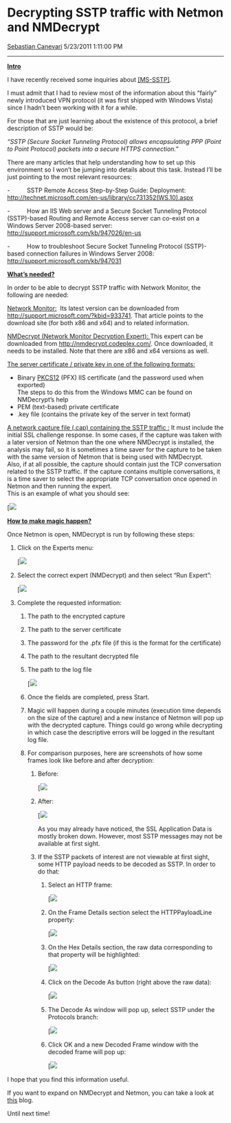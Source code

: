 <div id="page">

# Decrypting SSTP traffic with Netmon and NMDecrypt

[Sebastian
Canevari](https://social.msdn.microsoft.com/profile/Sebastian%20Canevari)
5/23/2011 1:11:00 PM

-----

<div id="content">

**<span style="text-decoration: underline;">Intro</span>**

I have recently received some inquiries about
[\[MS-SSTP\]](http://msdn.microsoft.com/en-us/library/cc247338\(v=prot.10\).aspx).

I must admit that I had to review most of the information about this
“fairly” newly introduced VPN protocol (it was first shipped with
Windows Vista) since I hadn’t been working with it for a while.

For those that are just learning about the existence of this protocol, a
brief description of SSTP would be:

*“SSTP (Secure Socket Tunneling Protocol) allows encapsulating PPP
(Point to Point Protocol) packets into a secure HTTPS connection.”*

There are many articles that help understanding how to set up this
environment so I won’t be jumping into details about this task. Instead
I’ll be just pointing to the most relevant resources:

\-          SSTP Remote Access Step-by-Step Guide: Deployment:
<http://technet.microsoft.com/en-us/library/cc731352(WS.10).aspx>

\-          How an IIS Web server and a Secure Socket Tunneling Protocol
(SSTP)-based Routing and Remote Access server can co-exist on a Windows
Server 2008-based server: <http://support.microsoft.com/kb/947026/en-us>

\-          How to troubleshoot Secure Socket Tunneling Protocol
(SSTP)-based connection failures in Windows Server 2008:
<http://support.microsoft.com/kb/947031>

**<span style="text-decoration: underline;">What’s needed?</span>**

In order to be able to decrypt SSTP traffic with Network Monitor, the
following are needed:

<span style="text-decoration: underline;">Network Monitor:</span>  Its
latest version can be downloaded from
<http://support.microsoft.com/?kbid=933741>. That article points to the
download site (for both x86 and x64) and to related information.

<span style="text-decoration: underline;">NMDecrypt (Network Monitor
Decryption Expert): </span>This expert can be downloaded from
<http://nmdecrypt.codeplex.com/>. Once downloaded, it needs to be
installed. Note that there are x86 and x64 versions as well.

<span style="text-decoration: underline;">The server certificate /
private key in one of the following formats:</span>

  - Binary [PKCS12](http://en.wikipedia.org/wiki/PKCS) (PFX) IIS
    certificate (and the password used when exported)  
    The steps to do this from the Windows MMC can be found on
    NMDecrypt’s help
  - PEM (text-based) private certificate
  - .key file (contains the private key of the server in text format)

<span style="text-decoration: underline;">A network capture file (.cap)
containing the SSTP traffic :</span> It must include the initial SSL
challenge response. In some cases, if the capture was taken with a later
version of Netmon than the one where NMDecrypt is installed, the
analysis may fail, so it is sometimes a time saver for the capture to be
taken with the same version of Netmon that is being used with
NMDecrypt.  
Also, if at all possible, the capture should contain just the TCP
conversation related to the SSTP traffic. If the capture contains
multiple conversations, it is a time saver to select the appropriate TCP
conversation once opened in Netmon and then running the expert.  
This is an example of what you should
see:

[![](images/sstpdecrypt1/8371.conversation.jpg)

**<span style="text-decoration: underline;">How to make magic
happen?</span>**

Once Netmon is open, NMDecrypt is run by following these steps:

1.  Click on the Experts
    menu:  
      
    [![](images/sstpdecrypt1/0028.step1.jpg)  
      
2.  Select the correct expert (NMDecrypt) and then select “Run
    Expert”:  
      
    [![](images/sstpdecrypt1/1512.step2.jpg)  
      
3.  Complete the requested information:
    1.  The path to the encrypted capture
    2.  The path to the server certificate
    3.  The password for the .pfx file (if this is the format for the
        certificate)
    4.  The path to the resultant decrypted file
    5.  The path to the log
        file  
          
        [![](images/sstpdecrypt1/4667.step3.jpg)  
          
    6.  Once the fields are completed, press Start.  
          
    7.  Magic will happen during a couple minutes (execution time
        depends on the size of the capture) and a new instance of Netmon
        will pop up with the decrypted capture. Things could go wrong
        while decrypting in which case the descriptive errors will be
        logged in the resultant log file.  
          
    8.  For comparison purposes, here are screenshots of how some frames
        look like before and after
            decryption:  
          
        1.  Before:  
              
            [![](images/sstpdecrypt1/1172.step6before.jpg)  
              
        2.  After:  
              
            [![](images/sstpdecrypt1/5488.step6after.jpg)  
              
            As you may already have noticed, the SSL Application Data is
            mostly broken down. However, most SSTP messages may not be
            available at first sight.  
              
        3.  If the SSTP packets of interest are not viewable at first
            sight, some HTTP payload needs to be decoded as SSTP. In
            order to do that:  
              
            1.  Select an HTTP
                frame:  
                  
                [![](images/sstpdecrypt1/3386step7a.jpg)
            2.  On the Frame Details section select the HTTPPayloadLine
                property:  
                  
                  
                [![](images/sstpdecrypt1/8055.step7b.jpg)
            3.  On the Hex Details section, the raw data corresponding
                to that property will be
                highlighted:  
                  
                [![](images/sstpdecrypt1/7043.step7c.jpg)  
                  
            4.  Click on the Decode As button (right above the raw
                data):  
                  
                [![](images/sstpdecrypt1/1754.step7d.jpg)
            5.  The Decode As window will pop up, select SSTP under the
                Protocols
                branch:  
                  
                [![](images/sstpdecrypt1/6433.step7e.jpg)
            6.  Click OK and a new Decoded Frame window with the decoded
                frame will pop
                up:  
                  
                [![](images/sstpdecrypt1/1323.step7f.jpg)

I hope that you find this information useful.

If you want to expand on NMDecrypt and Netmon, you can take a look at
[this](http://blogs.technet.com/b/netmon/) blog.

Until next time\!  
  
  

</div>

</div>
